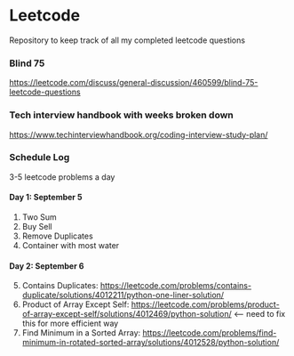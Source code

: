 # Leetcode
Repository to keep track of all my completed leetcode questions


### Blind 75
https://leetcode.com/discuss/general-discussion/460599/blind-75-leetcode-questions

### Tech interview handbook with weeks broken down
https://www.techinterviewhandbook.org/coding-interview-study-plan/

### Schedule Log
3-5 leetcode problems a day 

#### Day 1: September 5
1. Two Sum
2. Buy Sell
3. Remove Duplicates
4. Container with most water

#### Day 2: September 6
5. Contains Duplicates: https://leetcode.com/problems/contains-duplicate/solutions/4012211/python-one-liner-solution/
6. Product of Array Except Self: https://leetcode.com/problems/product-of-array-except-self/solutions/4012469/python-solution/ <-- need to fix this for more efficient way
7. Find Minimum in a Sorted Array: https://leetcode.com/problems/find-minimum-in-rotated-sorted-array/solutions/4012528/python-solution/
